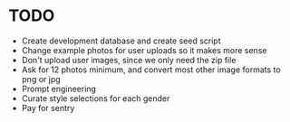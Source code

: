 # TODO

- Create development database and create seed script
- Change example photos for user uploads so it makes more sense
- Don't upload user images, since we only need the zip file
- Ask for 12 photos minimum, and convert most other image formats to png or jpg
- Prompt engineering
- Curate style selections for each gender
- Pay for sentry
